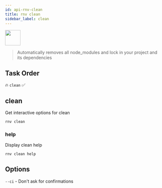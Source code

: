 ```yaml
---
id: api-rnv-clean
title: rnv clean
sidebar_label: clean
---
```


<img src="https://renative.org/img/ic_cli.png" width=50 height=50 />

> Automatically removes all node_modules and lock in your project and its dependencies

## Task Order

🔥 `clean`  ✅

## clean

Get interactive options for clean

```bash
rnv clean
```

### help

Display clean help

```bash
rnv clean help
```

## Options

`--ci` - Don't ask for confirmations
